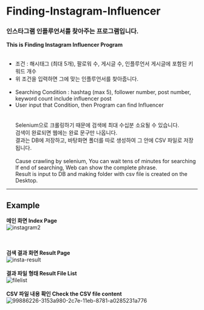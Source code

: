# Finding-Instagram-Influencer
### 인스타그램 인플루언서를 찾아주는 프로그램입니다.<br>
**This is Finding Instagram Influencer Program**
<br><br>
* 조건 : 해시태그 (최대 5개), 팔로워 수, 게시글 수, 인플루언서 게시글에 포함된 키워드 개수<br>
* 위 조건을 입력하면 그에 맞는 인플루언서를 찾아줍니다.<br><br>
* Searching Condition : hashtag (max 5), follower number, post number, keyword count include influencer post<br>
* User input that Condition, then Program can find Influencer<br>
<br><br>
Selenium으로 크롤링하기 때문에 검색에  최대 수십분 소요될 수 있습니다.<br>
검색이 완료되면 웹에는 완료 문구만 나옵니다.<br>
결과는 DB에 저장하고, 바탕화면 폴더를 따로 생성하여 그 안에 CSV 파일로 저장됩니다.<br><br>
Cause crawling by selenium, You can wait tens of minutes for searching<br>
If end of searching, Web can show the complete phrase.<br>
Result is input to DB and making folder with csv file is created on the Desktop.<br>
------------------------------------------------------
## Example
**메인 화면 Index Page**<br>
![instagram2](https://user-images.githubusercontent.com/25974226/111517923-edd6fb00-8798-11eb-99e2-0237e0c5a4db.PNG)

<br><br>
**검색 결과 화면 Result Page**<br>
![insta-result](https://user-images.githubusercontent.com/25974226/111517917-eca5ce00-8798-11eb-8e66-21bd9debc055.PNG)
<br><br>
**결과 파일 형태 Result File List**<br>
![filelist](https://user-images.githubusercontent.com/25974226/99886233-37e22100-2c7e-11eb-8577-0b5b57fe2d46.PNG)
<br><br>
**CSV 파일 내용 확인 Check the CSV file content**<br>
![99886226-3153a980-2c7e-11eb-8781-a0285231a776](https://user-images.githubusercontent.com/25974226/111518222-3393c380-8799-11eb-935f-8989c4addf8f.png)

<br><br>

